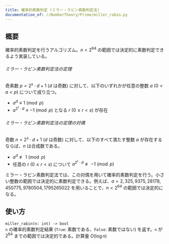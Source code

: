 ```yaml
---
title: 確率的素数判定 (ミラー・ラビン素数判定法)
documentation_of: //NumberTheory/Prime/miller_rabin.py
---
```


## 概要
確率的素数判定を行うアルゴリズム。$n < 2^{64}$ の範囲では決定的に素数判定できるよう実装している。

###### ミラー・ラビン素数判定法の定理
奇素数 $p = 2^s \cdot d + 1$ ($d$ は奇数) に対して、以下のいずれかが任意の整数 $a$ ($0 \lt a \lt p$) について成り立つ。

* $a^d \equiv 1 \pmod{p}$
* $a^{2^r \cdot d} \equiv -1 \pmod{p}$ となる $r$ ($0 \le r \lt s$) が存在


###### ミラー・ラビン素数判定法の定理の対偶
奇数 $n = 2^s \cdot d + 1$ ($d$ は奇数) に対して、以下のすべて満たす整数 $a$ が存在するならば、$n$ は合成数である。

* $a^d \not\equiv 1 \pmod{p}$
* 任意の $r$ ($0 \le r \lt s$)
 について $a^{2^r \cdot d} \not\equiv -1 \pmod{p}$

ミラー・ラビン素数判定法では、この対偶を用いて確率的素数判定を行う。小さい整数の範囲では決定的に素数判定できる。例えば、$a = 2, 325, 9375, 28178, 450775, 9780504, 1795265022$ を用いることで、$n < 2^{64}$ の範囲では決定的になる。

## 使い方
`miller_rabin(n: int) -> bool`  
`n` の確率的素数判定結果 (`True`: 素数である、`False`: 素数ではない) を返す。`n` が $2^{64}$ までの範囲では決定的である。計算量 $O(\log n)$
